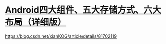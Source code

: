 # [Android四大组件、五大存储方式、六大布局（详细版）](https://blog.csdn.net/xianKOG/article/details/81702119)

https://blog.csdn.net/xianKOG/article/details/81702119
